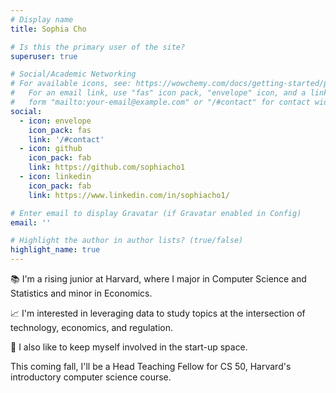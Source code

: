 ```yaml
---
# Display name
title: Sophia Cho

# Is this the primary user of the site?
superuser: true

# Social/Academic Networking
# For available icons, see: https://wowchemy.com/docs/getting-started/page-builder/#icons
#   For an email link, use "fas" icon pack, "envelope" icon, and a link in the
#   form "mailto:your-email@example.com" or "/#contact" for contact widget.
social:
  - icon: envelope
    icon_pack: fas
    link: '/#contact'
  - icon: github
    icon_pack: fab
    link: https://github.com/sophiacho1
  - icon: linkedin
    icon_pack: fab
    link: https://www.linkedin.com/in/sophiacho1/

# Enter email to display Gravatar (if Gravatar enabled in Config)
email: ''

# Highlight the author in author lists? (true/false)
highlight_name: true
---
```


&#128218; I'm a rising junior at Harvard, where I major in Computer Science and Statistics and minor in Economics. 

&#128200; I'm interested in leveraging data to study topics at the intersection of technology, economics, and regulation.

&#128640; I also like to keep myself involved in the start-up space. 

This coming fall, I'll be a Head Teaching Fellow for CS 50, Harvard's introductory computer science course.
